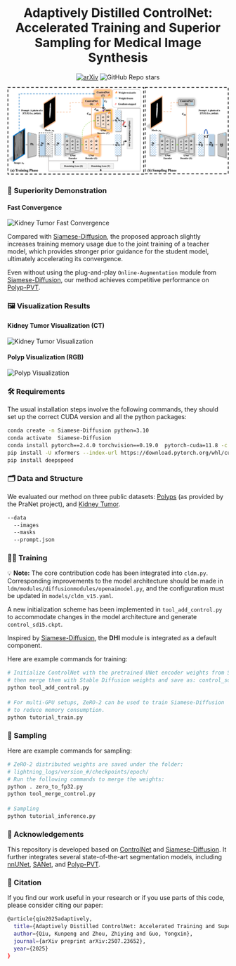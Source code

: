 <div align="center">
<h1>Adaptively Distilled ControlNet: Accelerated Training and Superior Sampling for Medical Image Synthesis</h1>

[![arXiv](https://img.shields.io/badge/arXiv-<2507.23652>-<COLOR>.svg)](https://arxiv.org/pdf/2507.23652)
![GitHub Repo stars](https://img.shields.io/github/stars/Qiukunpeng/ADC?style=social)

</div>

<div align="center">
<img src="images/figure1.png", width="1000">
</div>

### 🚀 **Superiority Demonstration**

#### Fast Convergence
![Kidney Tumor Fast Convergence](images/figure2.png)

Compared with [Siamese-Diffusion](https://github.com/Qiukunpeng/Siamese-Diffusion), the proposed approach slightly increases training memory usage due to the joint training of a teacher model, which provides stronger prior guidance for the student model, ultimately accelerating its convergence.  

Even without using the plug-and-play `Online-Augmentation` module from [Siamese-Diffusion](https://github.com/Qiukunpeng/Siamese-Diffusion), our method achieves competitive performance on [Polyp-PVT](https://github.com/DengPingFan/Polyp-PVT).

### 🖼️ Visualization Results

#### Kidney Tumor Visualization (CT)
![Kidney Tumor Visualization](images/figure3.png)

#### Polyp Visualization (RGB)
![Polyp Visualization](images/figure4.png)

### 🛠️ Requirements
The usual installation steps involve the following commands, they should set up the correct CUDA version and all the python packages:
```bash
conda create -n Siamese-Diffusion python=3.10
conda activate  Siamese-Diffusion
conda install pytorch==2.4.0 torchvision==0.19.0  pytorch-cuda=11.8 -c pytorch -c nvidia
pip install -U xformers --index-url https://download.pytorch.org/whl/cu118
pip install deepspeed
```

### 🗂️ Data and Structure
We evaluated our method on three public datasets: [Polyps](https://github.com/DengPingFan/PraNet) (as provided by the PraNet project), and [Kidney Tumor](https://github.com/neheller/kits19/).
```bash
--data
  --images
  --masks
  --prompt.json
```

### 🏋️‍♂️ Training

💡 **Note:** The core contribution code has been integrated into `cldm.py`. Corresponding improvements to the model architecture should be made in `ldm/modules/diffusionmodules/openaimodel.py`, and the configuration must be updated in `models/cldm_v15.yaml`.  

A new initialization scheme has been implemented in `tool_add_control.py` to accommodate changes in the model architecture and generate `control_sd15.ckpt`.

Inspired by [Siamese-Diffusion](https://github.com/Qiukunpeng/Siamese-Diffusion), the **DHI** module is integrated as a default component.

Here are example commands for training:
```bash
# Initialize ControlNet with the pretrained UNet encoder weights from Stable Diffusion,  
# then merge them with Stable Diffusion weights and save as: control_sd15.ckpt  
python tool_add_control.py

# For multi-GPU setups, ZeRO-2 can be used to train Siamese-Diffusion  
# to reduce memory consumption.  
python tutorial_train.py
```

### 🎨 Sampling
Here are example commands for sampling:
```bash
# ZeRO-2 distributed weights are saved under the folder:  
# lightning_logs/version_#/checkpoints/epoch/  
# Run the following commands to merge the weights:  
python . zero_to_fp32.py  
python tool_merge_control.py

# Sampling
python tutorial_inference.py
```

### 📣 Acknowledgements
This repository is developed based on [ControlNet](https://github.com/lllyasviel/ControlNet) and [Siamese-Diffusion](https://github.com/Qiukunpeng/Siamese-Diffusion). It further integrates several state-of-the-art segmentation models, including [nnUNet](https://github.com/MIC-DKFZ/nnUNet), [SANet](https://github.com/weijun-arc/SANet), and [Polyp-PVT](https://github.com/DengPingFan/Polyp-PVT).

### 📖 Citation
If you find our work useful in your research or if you use parts of this code, please consider citing our paper:
```bash
@article{qiu2025adaptively,
  title={Adaptively Distilled ControlNet: Accelerated Training and Superior Sampling for Medical Image Synthesis},
  author={Qiu, Kunpeng and Zhou, Zhiying and Guo, Yongxin},
  journal={arXiv preprint arXiv:2507.23652},
  year={2025}
}
```

